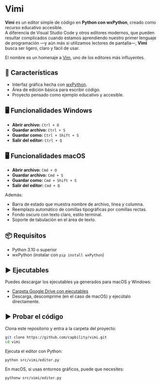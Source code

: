 # Vimi

**Vimi** es un editor simple de código en **Python con wxPython**, creado como recurso educativo accesible.  
A diferencia de Visual Studio Code y otros editores modernos, que pueden resultar complicados cuando estamos aprendiendo nuestro primer lenguaje de programación —y aún más si utilizamos lectores de pantalla—, **Vimi** busca ser ligero, claro y fácil de usar.  

El nombre es un homenaje a [Vim](https://www.vim.org/), uno de los editores más influyentes.

## 🚀 Características

- Interfaz gráfica hecha con [wxPython](https://wxpython.org/).
- Área de edición básica para escribir código.
- Proyecto pensado como ejemplo educativo y accesible.

## 🖥️ Funcionalidades Windows

- **Abrir archivo:** `Ctrl + O`
- **Guardar archivo:** `Ctrl + S`
- **Guardar como:** `Ctrl + Shift + S`
- **Salir del editor:** `Ctrl + Q`

## 🖥️ Funcionalidades macOS

- **Abrir archivo:** `Cmd + O`
- **Guardar archivo:** `Cmd + S`
- **Guardar como:** `Cmd + Shift + S`
- **Salir del editor:** `Cmd + Q`

Además:
- Barra de estado que muestra nombre de archivo, línea y columna.
- Reemplazo automático de comillas tipográficas por comillas rectas.
- Fondo oscuro con texto claro, estilo terminal.
- Soporte de tabulación en el área de texto.

## 📦 Requisitos

- Python 3.10 o superior
- wxPython (instalar con `pip install wxPython`)

## ▶️ Ejecutables

Puedes descargar los ejecutables ya generados para macOS y Windows:
- [Carpeta Google Drive con ejecutables](https://drive.google.com/drive/u/3/folders/1-YwTCKG676GAfdYKFI4YRLWgCJ_ye4sA)
- Descarga, descomprime (en el caso de macOS) y ejecútalo directamente. 

## ▶️ Probar el código

Clona este repositorio y entra a la carpeta del proyecto:
```bash
git clone https://github.com/capbility/vimi.git
cd vimi
```

Ejecuta el editor con Python:

```bash
python src/vimi/editor.py
```

En macOS, si usas entornos gráficos, puede que necesites:
```bash
pythonw src/vimi/editor.py
```

